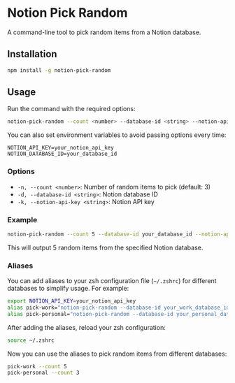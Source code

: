 # Notion Pick Random

A command-line tool to pick random items from a Notion database.

## Installation

```sh
npm install -g notion-pick-random
```

## Usage

Run the command with the required options:

```sh
notion-pick-random --count <number> --database-id <string> --notion-api-key <string>
```

You can also set environment variables to avoid passing options every time:

```env
NOTION_API_KEY=your_notion_api_key
NOTION_DATABASE_ID=your_database_id
```

### Options

- `-n, --count <number>`: Number of random items to pick (default: 3)
- `-d, --database-id <string>`: Notion database ID
- `-k, --notion-api-key <string>`: Notion API key

### Example

```sh
notion-pick-random --count 5 --database-id your_database_id --notion-api-key your_notion_api_key
```

This will output 5 random items from the specified Notion database.

### Aliases

You can add aliases to your zsh configuration file (`~/.zshrc`) for different databases to simplify usage. For example:

```sh
export NOTION_API_KEY=your_notion_api_key
alias pick-work="notion-pick-random --database-id your_work_database_id"
alias pick-personal="notion-pick-random --database-id your_personal_database_id"
```

After adding the aliases, reload your zsh configuration:

```sh
source ~/.zshrc
```

Now you can use the aliases to pick random items from different databases:

```sh
pick-work --count 5
pick-personal --count 3
```
